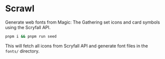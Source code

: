 # Scrawl

Generate web fonts from Magic: The Gathering set icons and card symbols using the Scryfall API.

   ```bash
   pnpm i && pnpm run seed
   ```

This will fetch all icons from Scryfall API and generate font files in the `fonts/` directory.
